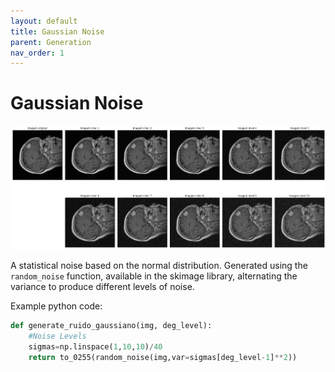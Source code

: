 ```yaml
---
layout: default
title: Gaussian Noise
parent: Generation
nav_order: 1
---
```


# Gaussian Noise
![Gaussian Noise](noise.png)

A statistical noise based on the normal distribution. Generated using the `random_noise` function, available in the skimage library, alternating the variance to produce different levels of noise.

Example python code:

```Python
def generate_ruido_gaussiano(img, deg_level):
    #Noise Levels
    sigmas=np.linspace(1,10,10)/40
    return to_0255(random_noise(img,var=sigmas[deg_level-1]**2))
```
